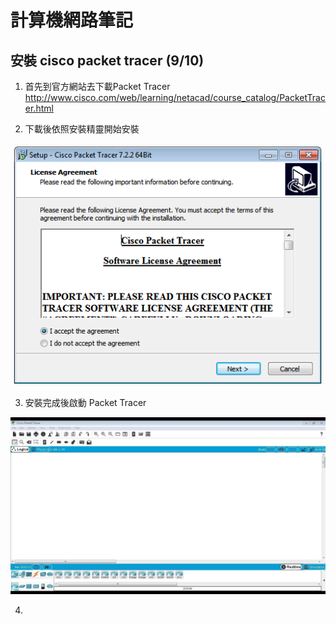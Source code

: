 # 計算機網路筆記

## 安裝 cisco packet tracer (9/10)

1. 首先到官方網站去下載Packet Tracer
<http://www.cisco.com/web/learning/netacad/course_catalog/PacketTracer.html>

2. 下載後依照安裝精靈開始安裝
<img src="images/wizard.png" width="600px">

3. 安裝完成後啟動 Packet Tracer
<img src="images/cisco7_2.jpg" width="600px">

4.